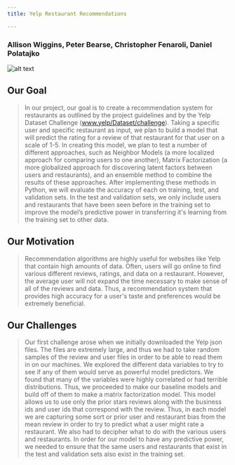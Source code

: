 ```yaml
---
title: Yelp Restaurant Recommendations

---
```

### Allison Wiggins, Peter Bearse, Christopher Fenaroli, Daniel Polatajko


![alt text](http://www.practicevelocity.com/wp-content/uploads/2016/08/yelp2.png)


## Our Goal

>In our project, our goal is to create a recommendation system for restaurants as outlined by the project guidelines and by the Yelp Dataset Challenge (www.yelp/Dataset/challenge).  Taking a specific user and specific restaurant as input, we plan to build a model that will predict the rating for a review of that restaurant for that user on a scale of 1-5.  In creating this model, we plan to test a number of different approaches, such as Neighbor Models (a more localized approach for comparing users to one another), Matrix Factorization (a more globalized approach for discovering latent factors between users and restaurants), and an ensemble method to combine the results of these approaches.  After implementing these methods in Python, we will evaluate the accuracy of each on training, test, and validation sets. In the test and validation sets, we only include users and restaurants that have been seen before in the training set to improve the model’s predictive power in transferring it's learning from the training set to other data.

## Our Motivation

>Recommendation algorithms are highly useful for websites like Yelp that contain high amounts of data. Often, users will go online to find various different reviews, ratings, and data on a restaurant. However, the average user will not expand the time necessary to make sense of all of the reviews and data. Thus, a recommendation system that provides high accuracy for a user's taste and preferences would be extremely beneficial.


## Our Challenges

>Our first challenge arose when we initially downloaded the Yelp json files. The files are extremely large, and thus we had to take random samples of the review and user files in order to be able to read them in on our machines. We explored the different data variables to try to see if any of them would serve as powerful model predictors. We found that many of the variables were highly correlated or had terrible distributions. Thus, we proceeded to make our baseline models and build off of them to make  a matrix factorization model. This model allows us to use only the prior stars reviews along with the business ids and user ids that correspond with the review. Thus, in each model we are capturing some sort or prior user and restaurant bias from the mean review in order to try to predict what a user might rate a restaurant. We also had to decipher what to do with the various users and restaurants. In order for our model to have any predictive power, we needed to ensure that the same users and restaurants that exist in the test and validation sets also exist in the training set.
